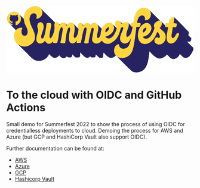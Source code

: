 ![SummerFest](/images/Summerfest22Transparent.png)

# To the cloud with OIDC and GitHub Actions

Small demo for Summerfest 2022 to show the process of using OIDC for credentialless deployments to cloud. Demoing the process for AWS and Azure (but GCP and HashiCorp Vault also support OIDC).

Further documentation can be found at:
* [AWS](https://docs.github.com/en/actions/deployment/security-hardening-your-deployments/configuring-openid-connect-in-amazon-web-services)
* [Azure](https://docs.github.com/en/actions/deployment/security-hardening-your-deployments/configuring-openid-connect-in-azure)
* [GCP](https://docs.github.com/en/actions/deployment/security-hardening-your-deployments/configuring-openid-connect-in-google-cloud-platform)
* [Hashicorp Vault](https://docs.github.com/en/actions/deployment/security-hardening-your-deployments/configuring-openid-connect-in-hashicorp-vault)
